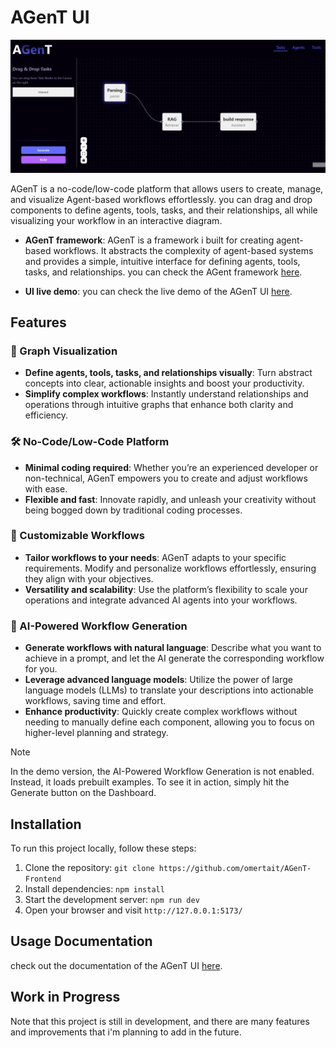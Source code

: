 # AGenT UI

![AGenT UI graph](image.png)

AGenT is a no-code/low-code platform that allows users to create, manage, and visualize Agent-based workflows effortlessly. you can drag and drop components to define agents, tools, tasks, and their relationships, all while visualizing your workflow in an interactive diagram.

- **AGenT framework**: AGenT is a framework i built for creating agent-based workflows. It abstracts the complexity of agent-based systems and provides a simple, intuitive interface for defining agents, tools, tasks, and relationships.
you can check the AGent framework [here](https://github.com/omertait/AgenT).

- **UI live demo**: you can check the live demo of the AGenT UI [here](https://omertait.github.io/AGenT-Frontend).

## Features

### 🌟 Graph Visualization
- **Define agents, tools, tasks, and relationships visually**: Turn abstract concepts into clear, actionable insights and boost your productivity. 
- **Simplify complex workflows**: Instantly understand relationships and operations through intuitive graphs that enhance both clarity and efficiency.

### 🛠️ No-Code/Low-Code Platform
- **Minimal coding required**: Whether you’re an experienced developer or non-technical, AGenT empowers you to create and adjust workflows with ease.
- **Flexible and fast**: Innovate rapidly, and unleash your creativity without being bogged down by traditional coding processes.

### 🔄 Customizable Workflows
- **Tailor workflows to your needs**: AGenT adapts to your specific requirements. Modify and personalize workflows effortlessly, ensuring they align with your objectives.
- **Versatility and scalability**: Use the platform’s flexibility to scale your operations and integrate advanced AI agents into your workflows.

### 🤖 AI-Powered Workflow Generation
- **Generate workflows with natural language**: Describe what you want to achieve in a prompt, and let the AI generate the corresponding workflow for you.
- **Leverage advanced language models**: Utilize the power of large language models (LLMs) to translate your descriptions into actionable workflows, saving time and effort.
- **Enhance productivity**: Quickly create complex workflows without needing to manually define each component, allowing you to focus on higher-level planning and strategy.
> [!NOTE]  
> In the demo version, the AI-Powered Workflow Generation is not enabled. 
> Instead, it loads prebuilt examples. To see it in action, simply hit the Generate button on the Dashboard.


## Installation

To run this project locally, follow these steps:

1. Clone the repository: `git clone https://github.com/omertait/AGenT-Frontend`
2. Install dependencies: `npm install`
3. Start the development server: `npm run dev`
4. Open your browser and visit `http://127.0.0.1:5173/`

## Usage Documentation
check out the documentation of the AGenT UI [here](https://github.com/omertait/AGenT-Frontend/blob/main/Documentation.md).

## Work in Progress
Note that this project is still in development, and there are many features and improvements that i'm planning to add in the future.

